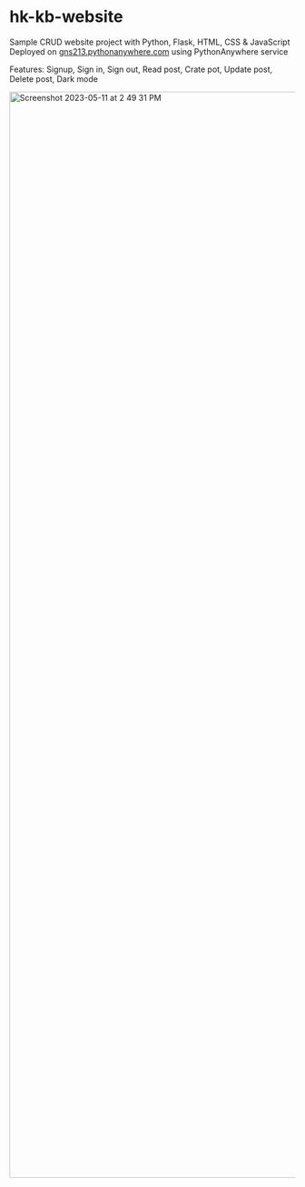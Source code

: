 # hk-kb-website
Sample CRUD website project with Python, Flask, HTML, CSS & JavaScript<br />
Deployed on <a href="http://gns213.pythonanywhere.com">gns213.pythonanywhere.com</a> using PythonAnywhere service

Features: Signup, Sign in, Sign out, Read post, Crate pot, Update post, Delete post, Dark mode

<img width="1909" alt="Screenshot 2023-05-11 at 2 49 31 PM" src="https://github.com/hungikim/hk-kb-website/assets/62039385/0145c326-240e-4f42-9feb-6c30c6fe5ba3">
